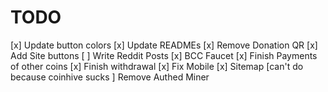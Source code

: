 # TODO
[x] Update button colors
[x] Update READMEs
[x] Remove Donation QR
[x] Add Site buttons
[ ] Write Reddit Posts
[x] BCC Faucet
[x] Finish Payments of other coins
[x] Finish withdrawal
[x] Fix Mobile
[x] Sitemap
[can't do because coinhive sucks ] Remove Authed Miner
